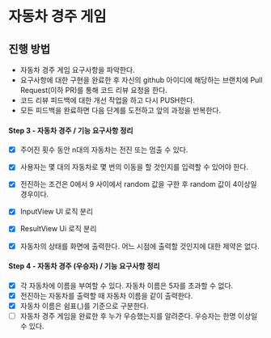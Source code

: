 # 자동차 경주 게임
## 진행 방법
* 자동차 경주 게임 요구사항을 파악한다.
* 요구사항에 대한 구현을 완료한 후 자신의 github 아이디에 해당하는 브랜치에 Pull Request(이하 PR)를 통해 코드 리뷰 요청을 한다.
* 코드 리뷰 피드백에 대한 개선 작업을 하고 다시 PUSH한다.
* 모든 피드백을 완료하면 다음 단계를 도전하고 앞의 과정을 반복한다.


#### Step 3 - 자동차 경주 / 기능 요구사항 정리
 - [x] 주어진 횟수 동안 n대의 자동차는 전진 또는 멈출 수 있다.
 - [x] 사용자는 몇 대의 자동차로 몇 번의 이동을 할 것인지를 입력할 수 있어야 한다.
 - [x] 전진하는 조건은 0에서 9 사이에서 random 값을 구한 후 random 값이 4이상일 경우이다.
 - [x] InputView UI 로직 분리
 - [x] ResultView Ui 로직 분리
 - [x] 자동차의 상태를 화면에 출력한다. 어느 시점에 출력할 것인지에 대한 제약은 없다.


#### Step 4 - 자동차 경주 (우승자) / 기능 요구사항 정리
 - [x] 각 자동차에 이름을 부여할 수 있다. 자동차 이름은 5자를 초과할 수 없다.
 - [x] 전진하는 자동차를 출력할 때 자동차 이름을 같이 출력한다.
 - [x] 자동차 이름은 쉼표(,)를 기준으로 구분한다.
 - [ ] 자동차 경주 게임을 완료한 후 누가 우승했는지를 알려준다. 우승자는 한명 이상일 수 있다.